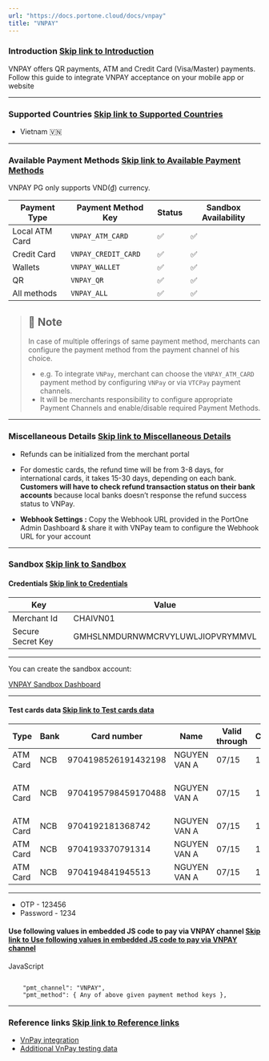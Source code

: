 ```yaml
---
url: "https://docs.portone.cloud/docs/vnpay"
title: "VNPAY"
---
```


### Introduction   [Skip link to Introduction](https://docs.portone.cloud/docs/vnpay\#introduction)

VNPAY offers QR payments, ATM and Credit Card (Visa/Master) payments. Follow this guide to integrate VNPAY acceptance on your mobile app or website

* * *

### Supported Countries   [Skip link to Supported Countries](https://docs.portone.cloud/docs/vnpay\#supported-countries)

- Vietnam 🇻🇳

* * *

### Available Payment Methods   [Skip link to Available Payment Methods](https://docs.portone.cloud/docs/vnpay\#available-payment-methods)

VNPAY PG only supports VND(₫) currency.

| Payment Type | Payment Method Key | Status | Sandbox Availability |
| --- | --- | --- | --- |
| Local ATM Card | `VNPAY_ATM_CARD` | ✅ | ✅ |
| Credit Card | `VNPAY_CREDIT_CARD` | ✅ | ✅ |
| Wallets | `VNPAY_WALLET` | ✅ | ✅ |
| QR | `VNPAY_QR` | ✅ | ✅ |
| All methods | `VNPAY_ALL` | ✅ | ✅ |

> ## 📘  Note
>
> In case of multiple offerings of same payment method, merchants can configure the payment method from the payment channel of his choice.
>
> - e.g. To integrate `VNPay`, merchant can choose the `VNPAY_ATM_CARD` payment method by configuring `VNPay` or via `VTCPay` payment channels.
> - It will be merchants responsibility to configure appropriate Payment Channels and enable/disable required Payment Methods.

* * *

### Miscellaneous Details   [Skip link to Miscellaneous Details](https://docs.portone.cloud/docs/vnpay\#miscellaneous-details)

- Refunds can be initialized from the merchant portal

- For domestic cards, the refund time will be from 3-8 days, for international cards, it takes 15-30 days, depending on each bank. **Customers will have to check refund transaction status on their bank accounts** because local banks doesn’t response the refund success status to VNPay.

- **Webhook Settings :** Copy the Webhook URL provided in the PortOne Admin Dashboard & share it with VNPay team to configure the Webhook URL for your account


* * *

### Sandbox   [Skip link to Sandbox](https://docs.portone.cloud/docs/vnpay\#sandbox)

#### Credentials   [Skip link to Credentials](https://docs.portone.cloud/docs/vnpay\#credentials)

| Key | Value |
| --- | --- |
| Merchant Id | CHAIVN01 |
| Secure Secret Key | GMHSLNMDURNWMCRVYLUWLJIOPVRYMMVL |

* * *

You can create the sandbox account:

[VNPAY Sandbox Dashboard](https://sandbox.vnpayment.vn/devreg/)

* * *

#### Test cards data   [Skip link to Test cards data](https://docs.portone.cloud/docs/vnpay\#test-cards-data)

| Type | Bank | Card number | Name | Valid through | CVV | Status |
| --- | --- | --- | --- | --- | --- | --- |
| ATM Card | NCB | 9704198526191432198 | NGUYEN VAN A | 07/15 | 123 | Successful |
| ATM Card | NCB | 9704195798459170488 | NGUYEN VAN A | 07/15 | 123 | Card does not have enough balance |
| ATM Card | NCB | 9704192181368742 | NGUYEN VAN A | 07/15 | 123 | Card not activated |
| ATM Card | NCB | 9704193370791314 | NGUYEN VAN A | 07/15 | 123 | Card is locked |
| ATM Card | NCB | 9704194841945513 | NGUYEN VAN A | 07/15 | 123 | Card expired |

* * *

- OTP - 123456
- Password - 1234

#### Use following values in embedded JS code to pay via VNPAY channel   [Skip link to Use following values in embedded JS code to pay via VNPAY channel](https://docs.portone.cloud/docs/vnpay\#use-following-values-in-embedded-js-code-to-pay-via-vnpay-channel)

JavaScript

```rdmd-code lang-javascript theme-light

    "pmt_channel": "VNPAY",
    "pmt_method": { Any of above given payment method keys },

```

* * *

### Reference links   [Skip link to Reference links](https://docs.portone.cloud/docs/vnpay\#reference-links)

- [VnPay integration](https://sandbox.vnpayment.vn/apis/docs/gioi-thieu/)
- [Additional VnPay testing data](https://github.com/naustudio/node-vn-payments/blob/master/CONTRIBUTING.md)
